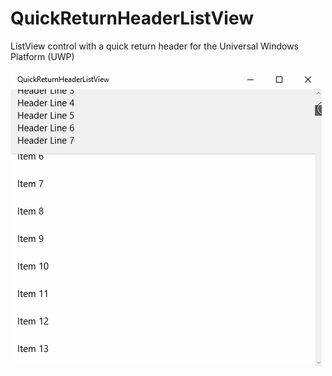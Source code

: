 # QuickReturnHeaderListView
ListView control with a quick return header for the Universal Windows Platform (UWP)

![QuickReturnHeaderListView Demo](QuickReturnListviewDemo.gif)
